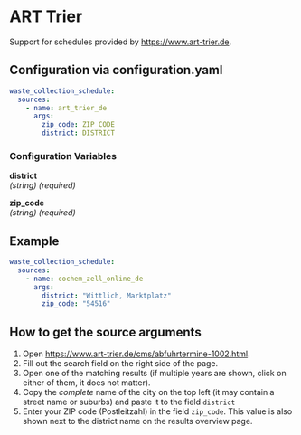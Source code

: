 # ART Trier

Support for schedules provided by <https://www.art-trier.de>.

## Configuration via configuration.yaml

```yaml
waste_collection_schedule:
  sources:
    - name: art_trier_de
      args:
        zip_code: ZIP_CODE
        district: DISTRICT
```

### Configuration Variables

**district**<br>
_(string) (required)_

**zip_code**<br>
_(string) (required)_

## Example

```yaml
waste_collection_schedule:
  sources:
    - name: cochem_zell_online_de
      args:
        district: "Wittlich, Marktplatz"
        zip_code: "54516"
```

## How to get the source arguments

1. Open <https://www.art-trier.de/cms/abfuhrtermine-1002.html>.
2. Fill out the search field on the right side of the page.
3. Open one of the matching results (if multiple years are shown, click on either of them, it does not matter).
4. Copy the _complete_ name of the city on the top left (it may contain a street name or suburbs) and paste it to the field `district`
5. Enter your ZIP code (Postleitzahl) in the field `zip_code`. This value is also shown next to the district name on the results overview page.
